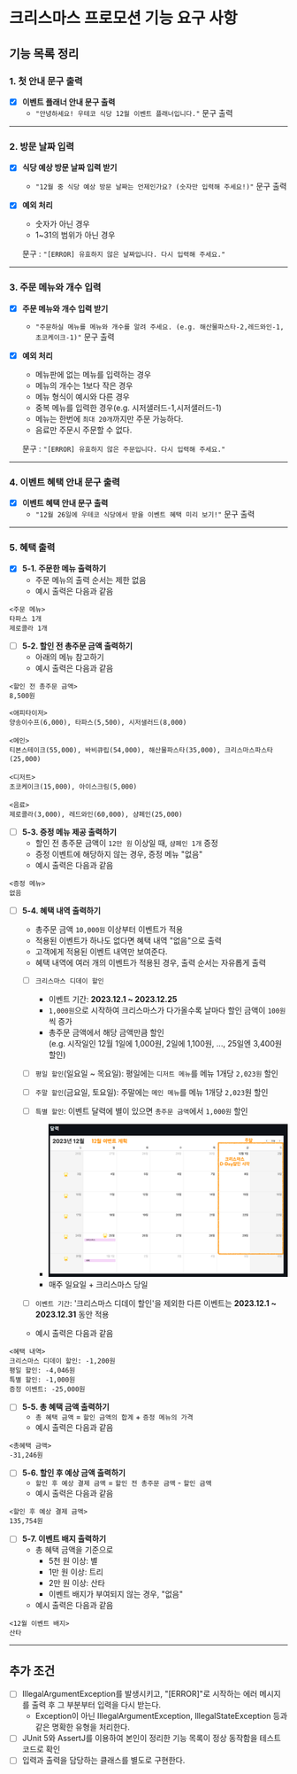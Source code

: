 # 크리스마스 프로모션 기능 요구 사항
## 기능 목록 정리
### 1. 첫 안내 문구 출력
- [x] **이벤트 플래너 안내 문구 출력**
  - `"안녕하세요! 우테코 식당 12월 이벤트 플래너입니다."` 문구 출력
---
### 2. 방문 날짜 입력
- [x] **식당 예상 방문 날짜 입력 받기**
  - `"12월 중 식당 예상 방문 날짜는 언제인가요? (숫자만 입력해 주세요!)"` 문구 출력
- [x] **예외 처리** 
  - 숫자가 아닌 경우
  - 1~31의 범위가 아닌 경우
    
  문구 : `"[ERROR] 유효하지 않은 날짜입니다. 다시 입력해 주세요."`
---
### 3. 주문 메뉴와 개수 입력
- [x] **주문 메뉴와 개수 입력 받기**
  - `"주문하실 메뉴를 메뉴와 개수를 알려 주세요. (e.g. 해산물파스타-2,레드와인-1,초코케이크-1)"` 문구 출력
- [x] **예외 처리**
  - 메뉴판에 없는 메뉴를 입력하는 경우
  - 메뉴의 개수는 1보다 작은 경우
  - 메뉴 형식이 예시와 다른 경우
  - 중복 메뉴를 입력한 경우(e.g. 시저샐러드-1,시저샐러드-1)
  - 메뉴는 한번에 `최대 20개`까지만 주문 가능하다.
  - 음료만 주문시 주문할 수 없다.
  
  문구 : `"[ERROR] 유효하지 않은 주문입니다. 다시 입력해 주세요."`
---
### 4. 이벤트 혜택 안내 문구 출력
- [x] **이벤트 혜택 안내 문구 출력**
  - `"12월 26일에 우테코 식당에서 받을 이벤트 혜택 미리 보기!"` 문구 출력
---
### 5. 혜택 출력
- [x] **5-1. 주문한 메뉴 출력하기**
    - 주문 메뉴의 출력 순서는 제한 없음
    - 예시 출력은 다음과 같음
```text
<주문 메뉴>
타파스 1개
제로콜라 1개
```
- [ ] **5-2. 할인 전 총주문 금액 출력하기**
  - 아래의 메뉴 참고하기 
  - 예시 출력은 다음과 같음
```text
<할인 전 총주문 금액>
8,500원
```
```text
<애피타이저>
양송이수프(6,000), 타파스(5,500), 시저샐러드(8,000)

<메인>
티본스테이크(55,000), 바비큐립(54,000), 해산물파스타(35,000), 크리스마스파스타(25,000)

<디저트>
초코케이크(15,000), 아이스크림(5,000)

<음료>
제로콜라(3,000), 레드와인(60,000), 샴페인(25,000)

```

- [ ] **5-3. 증정 메뉴 제공 출력하기**
  - 할인 전 총주문 금액이 `12만 원` 이상일 때, `샴페인 1개` 증정
  - 증정 이벤트에 해당하지 않는 경우, 증정 메뉴 "없음"
  - 예시 출력은 다음과 같음
```text
<증정 메뉴>
없음
```

- [ ] **5-4. 혜택 내역 출력하기**
  - 총주문 금액 `10,000원` 이상부터 이벤트가 적용
  - 적용된 이벤트가 하나도 없다면 혜택 내역 "없음"으로 출력
  - 고객에게 적용된 이벤트 내역만 보여준다.
  - 혜택 내역에 여러 개의 이벤트가 적용된 경우, 출력 순서는 자유롭게 출력

  
  - [ ] `크리스마스 디데이 할인`
      - 이벤트 기간: **2023.12.1 ~ 2023.12.25**
      - `1,000원`으로 시작하여 크리스마스가 다가올수록 날마다 할인 금액이 `100원`씩 증가
      - 총주문 금액에서 해당 금액만큼 할인  
        (e.g. 시작일인 12월 1일에 1,000원, 2일에 1,100원, ..., 25일엔 3,400원 할인)
  - [ ] `평일 할인`(일요일 ~ 목요일): 평일에는 `디저트 메뉴`를 메뉴 1개당 `2,023원` 할인
  - [ ] `주말 할인`(금요일, 토요일): 주말에는 `메인 메뉴`를 메뉴 1개당 `2,023`원 할인
  - [ ] `특별 할인`: 이벤트 달력에 별이 있으면 `총주문 금액`에서 `1,000원` 할인
      - ![img.png](img.png)
      - 매주 일요일 + 크리스마스 당일
  - [ ] `이벤트 기간`: '크리스마스 디데이 할인'을 제외한 다른 이벤트는 **2023.12.1 ~ 2023.12.31** 동안 적용
  

  - 예시 출력은 다음과 같음
```text
<혜택 내역>
크리스마스 디데이 할인: -1,200원
평일 할인: -4,046원
특별 할인: -1,000원
증정 이벤트: -25,000원
```

- [ ] **5-5. 총 혜택 금액 출력하기**
  - `총 혜택 금액` = `할인 금액의 합계` + `증정 메뉴의 가격`
  - 예시 출력은 다음과 같음
```text
<총혜택 금액>
-31,246원
```

- [ ] **5-6. 할인 후 예상 금액 출력하기**
  - `할인 후 예상 결제 금액` = `할인 전 총주문 금액` - `할인 금액`
  - 예시 출력은 다음과 같음
```text
<할인 후 예상 결제 금액>
135,754원
```

- [ ] **5-7. 이벤트 배지 출력하기**
  - 총 혜택 금액을 기준으로
    - 5천 원 이상: 별
    - 1만 원 이상: 트리
    - 2만 원 이상: 산타
    - 이벤트 배지가 부여되지 않는 경우, "없음"
  - 예시 출력은 다음과 같음
```text
<12월 이벤트 배지>
산타
```
---
## 추가 조건
- [ ] IllegalArgumentException를 발생시키고, "[ERROR]"로 시작하는 에러 메시지를 출력 후 그 부분부터 입력을 다시 받는다.
  - Exception이 아닌 IllegalArgumentException, IllegalStateException 등과 같은 명확한 유형을 처리한다.
- [ ] JUnit 5와 AssertJ를 이용하여 본인이 정리한 기능 목록이 정상 동작함을 테스트 코드로 확인
- [ ] 입력과 출력을 담당하는 클래스를 별도로 구현한다.
